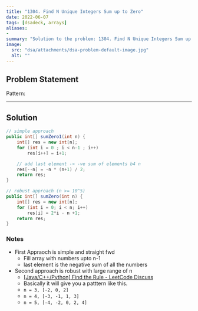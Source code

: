 ```yaml
---
title: "1304. Find N Unique Integers Sum up to Zero"
date: 2022-06-07
tags: [dsadeck, arrays]
aliases:
- 
summary: "Solution to the problem: 1304. Find N Unique Integers Sum up to Zero"
image:
  src: "dsa/attachments/dsa-problem-default-image.jpg"
  alt: ""
---
```


## Problem Statement


Pattern: 

---

## Solution
``` java
// simple approach
public int[] sumZero1(int n) {
	int[] res = new int[n];
	for (int i = 0 ; i < n-1 ; i++)
		res[i++] = i+1;

	// add last element -> -ve sum of elements b4 n
	res[--n] = -n * (n+1) / 2;
	return res;
}

// robust approach (n >= 10^5)
public int[] sumZero(int n) {
	int[] res = new int[n];
	for (int i = 0; i < n; i++)
		res[i] = 2*i - n +1;
	return res;
}
```

### Notes
- First Appraoch is simple and straight fwd
	- Fill array with numbers upto n-1
	- last element is the negative sum of all the numbers
- Second approach is robust with large range of n
	- [[Java/C++/Python] Find the Rule - LeetCode Discuss](https://leetcode.com/problems/find-n-unique-integers-sum-up-to-zero/discuss/465585/JavaC%2B%2BPython-Find-the-Rule)
	- Basically it will give you  a patttern like this.
	- `n = 3, [-2, 0, 2]`  
	- `n = 4, [-3, -1, 1, 3]`  
	- `n = 5, [-4, -2, 0, 2, 4]`

